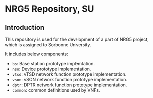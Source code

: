 # NRG5 Repository, SU
## Introduction

This repository is used for the development of a part of NRG5 project, which is assigned to Sorbonne University.

It includes below components:

- `bs`: Base station prototype implemtation.
- `nso`: Device prototype implementation.
- `vtsd`: vTSD network function prototype implementation.
- `vson`: vSON network function prototype implementation.
- `dptr`: DPTR network function prototype implementation.
- `common`: common definitions used by VNFs.
